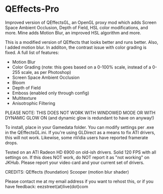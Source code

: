 QEffects-Pro
============

Improved version of QEffectsGL, an OpenGL proxy mod which adds Screen Space Ambient Occlusion, Depth of Field, HSL color modifications, and more. Mine adds Motion Blur, an improved HSL algorithm and more.

This is a modified version of QEffects that looks better and runs better. Also, I added motion blur. In additon, the contrast issue with color grading is fixed.
A full list of features:
- Motion Blur
- Color Grading (note: this goes based on a 0-100% scale, instead of a 0-255 scale, as per Photoshop)
- Screen Space Ambient Occlusion
- Bloom
- Depth of Field
- Emboss (enabled only through config)
- Multitexture
- Anisotrophic Filtering

PLEASE NOTE: THIS DOES NOT WORK WITH WINDOWED MODE OR WITH DYNAMIC GLOW ON (and dynamic glow is redundant to have on anyway!)

To install, place in your Gamedata folder. You can modify settings per .exe in the QEffectsGL.ini.
If you're using GLDirect as a means to fix ATI drivers, this will not work. Likewise, some nVidia users have reported framerate drops.

Tested on an ATI Radeon HD 6900 on old-ish drivers. Solid 120 FPS with all settings on.
If this does NOT work, do NOT report it as "not working" on JKHub. Please report your video card and your current set of drivers.


CREDITS:
QEffects (foundation)
Scooper (motion blur shader)

Please contact me at my email address if you want to rehost this, or if you have feedback:
eezstreet(at)live(dot)com
